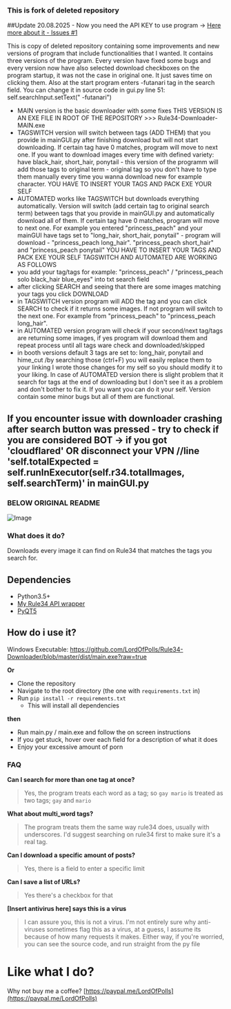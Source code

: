 ### This is fork of deleted repository

##Update 20.08.2025 - Now you need the API KEY to use program -> [Here more about it - Issues #1
](https://github.com/0AwsD0/Rule34-Downloader-FORK/issues/1)

This is copy of deleted repository containing some improvements and new versions of program that include functionalities that I wanted. It contains three versions of the program. Every version have fixed some bugs and every version now have also selected download checkboxes on the program startup, it was not the case in original one. It just saves time on clicking them. Also at the start program enters -futanari tag in the search field. You can change it in source code in gui.py line 51: self.searchInput.setText(" -futanari")
- MAIN version is the basic downloader with some fixes THIS VERSION IS AN EXE FILE IN ROOT OF THE REPOSITORY >>>  Rule34-Downloader-MAIN.exe
- TAGSWITCH version will switch between tags (ADD THEM) that you provide in mainGUI.py after finishing download but will not start downloading. If certain tag have 0 matches, program will move to next one. If you want to download images every time with defined variety: have black_hair, short_hair, ponytail - this version of the programm will add those tags to original term - original tag so you don't have to type them manually every time you wanna download new for example character. YOU HAVE TO INSERT YOUR TAGS AND PACK EXE YOUR SELF
- AUTOMATED works like TAGSWITCH but downloads everything automatically. Version will switch (add certain tag to original search term) between tags that you provide in mainGUI.py and automatically download all of them. If certain tag have 0 matches, program will move to next one. For example you entered "princess_peach" and your mainGUI have tags set to "long_hair, short_hair, ponytail" - program will download - "princess_peach long_hair". "princess_peach short_hair" and "princess_peach ponytail" YOU HAVE TO INSERT YOUR TAGS AND PACK EXE YOUR SELF
TAGSWITCH AND AUTOMATED ARE WORKING AS FOLLOWS
- you add your tag/tags for example: "princess_peach" / "princess_peach solo black_hair blue_eyes" into txt search field
- after clicking SEARCH and seeing that there are some images matching your tags you click DOWNLOAD
- in TAGSWITCH version program will ADD the tag and you can click SEARCH to check if it returns some images. If not program will switch to the next one. For example from "princess_peach" to "princess_peach long_hair".
- in AUTOMATED version program will check if your second/next tag/tags are returning some images, if yes program  will download them and repeat process until all tags ware check and downloaded/skipped
- in booth versions default 3 tags  are set to: long_hair, ponytail and hime_cut /by searching those (ctrl+F) you will easily replace them to your linking
I wrote those changes for my self so you should modify it to your liking. In case of AUTOMATED version there is slight problem that it search for tags at the end of downloading but I don't see it as a problem and don't bother to fix it. If you want you can do it your self. Version contain some minor bugs but all of them are functional.

## If you encounter issue with downloader crashing after search button was pressed - try to check if you are considered BOT -> if you got 'cloudflared' OR disconnect your VPN //line 'self.totalExpected = self.runInExecutor(self.r34.totalImages, self.searchTerm)' in mainGUI.py

### BELOW ORIGINAL README

![Image](https://i.imgur.com/bGs9kps.png)

### What does it do?
Downloads every image it can find on Rule34 that matches the tags you search for. 

## Dependencies
- Python3.5+
- [My Rule34 API wrapper](https://github.com/LordOfPolls/Rule34-API-Wrapper)
- [PyQT5](https://github.com/pyqt/python-qt5)

## How do i use it?

Windows Executable: https://github.com/LordOfPolls/Rule34-Downloader/blob/master/dist/main.exe?raw=true

**Or**

- Clone the repository
- Navigate to the root directory (the one with ``requirements.txt`` in)
- Run ``pip install -r requirements.txt``
  - This will install all dependencies
  
**then**

- Run main.py / main.exe and follow the on screen instructions
- If you get stuck, hover over each field for a description of what it does
- Enjoy your excessive amount of porn

### FAQ

**Can I search for more than one tag at once?**

>Yes, the program treats each word as a tag; so ``gay mario`` is
> treated as two tags; ``gay`` and ``mario``

**What about multi_word tags?** 

>The program treats them the same way rule34 does, usually with
>underscores. I'd suggest searching on rule34 first to make sure it's a
>real tag. 

**Can I download a specific amount of posts?**

> Yes, there is a field to enter a specific limit

**Can I save a list of URLs?**

>Yes there's a checkbox for that

**[Insert antivirus here] says this is a virus**

> I can assure you, this is not a virus. I'm not entirely sure why anti-viruses sometimes flag this as a virus,
> at a guess, I assume its because of how many requests it makes. Either way, if you're worried, you can see the source
> code, and run straight from the py file
# Like what I do?

Why not buy me a coffee? [https://paypal.me/LordOfPolls](https://paypal.me/LordOfPolls)
